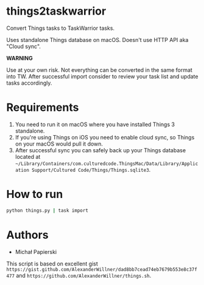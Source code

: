things2taskwarrior
===

Convert Things tasks to TaskWarrior tasks.

Uses standalone Things database on macOS. Doesn't use HTTP API aka "Cloud sync".

**WARNING**

Use at your own risk. Not everything can be converted in the same format into TW. After successful import consider to review your task list and update tasks accordingly.

# Requirements 

1. You need to run it on macOS where you have installed Things 3 standalone.
2. If you're using Things on iOS you need to enable cloud sync, so Things on your macOS would pull it down.
3. After successful sync you can safely back up your Things database located at `~/Library/Containers/com.culturedcode.ThingsMac/Data/Library/Application Support/Cultured Code/Things/Things.sqlite3`.

# How to run

```sh
python things.py | task import
```

# Authors

* Michał Papierski

This script is based on excellent gist `https://gist.github.com/AlexanderWillner/dad8bb7cead74eb7679b553e8c37f477` and `https://github.com/AlexanderWillner/things.sh`.

